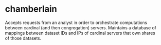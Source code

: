 # chamberlain
Accepts requests from an analyst in order to orchestrate computations between cardinal (and then congregation) servers.
Maintains a database of mappings between dataset IDs and IPs of cardinal servers that own shares of those datasets.

